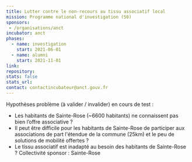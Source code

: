 ```yaml
---
title: Lutter contre le non-recours au tissu associatif local
mission: Programme national d'investigation (50)
sponsors:
 - /organisations/anct
incubator: anct
phases:
  - name: investigation
    start: 2021-06-01
  - name: alumni
    start: 2021-11-01
link: 
repository: 
stats: false
stats_url: 
contact: contactincubateur@anct.gouv.fr
---
```

Hypothèses problème (à valider / invalider) en cours de test :

*   Les habitants de Sainte-Rose (~6600 habitants) ne connaissent pas bien l’offre associative ?
*   Il peut être difficile pour les habitants de Sainte-Rose de participer aux associations de part l'étendue de la commune (25km) et le peu de solutions de mobilité offertes ?
*   Le tissu associatif est inadapté au besoin des habitants de Sainte-Rose ?
Collectivité sponsor : Sainte-Rose
